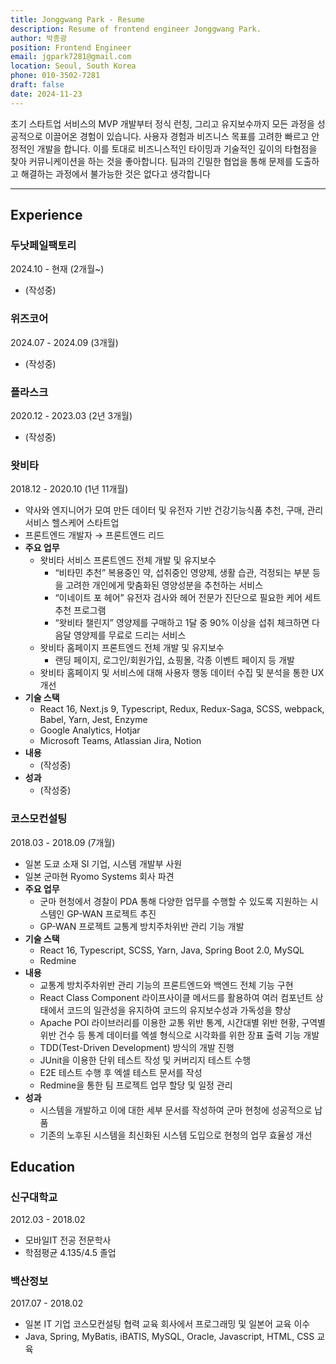 ```yaml
---
title: Jonggwang Park - Resume
description: Resume of frontend engineer Jonggwang Park.
author: 박종광
position: Frontend Engineer
email: jgpark7281@gmail.com
location: Seoul, South Korea
phone: 010-3502-7281
draft: false
date: 2024-11-23
---
```


초기 스타트업 서비스의 MVP 개발부터 정식 런칭, 그리고 유지보수까지 모든 과정을 성공적으로 이끌어온 경험이 있습니다.
사용자 경험과 비즈니스 목표를 고려한 빠르고 안정적인 개발을 합니다.
이를 토대로 비즈니스적인 타이밍과 기술적인 깊이의 타협점을 찾아 커뮤니케이션을 하는 것을 좋아합니다.
팀과의 긴밀한 협업을 통해 문제를 도출하고 해결하는 과정에서 불가능한 것은 없다고 생각합니다

---

## Experience

### 두낫페일팩토리

2024.10 - 현재 (2개월~)

- (작성중)

### 위즈코어

2024.07 - 2024.09 (3개월)

- (작성중)

### 플라스크

2020.12 - 2023.03 (2년 3개월)

- (작성중)

### 왓비타

2018.12 - 2020.10 (1년 11개월)

- 약사와 엔지니어가 모여 만든 데이터 및 유전자 기반 건강기능식품 추천, 구매, 관리서비스 헬스케어 스타트업
- 프론트엔드 개발자 → 프론트엔드 리드
- **주요 업무**
  - 왓비타 서비스 프론트엔드 전체 개발 및 유지보수
    - “비타민 추천” 복용중인 약,  섭취중인 영양제, 생활 습관, 걱정되는 부분 등을 고려한 개인에게 맞춤화된 영양성분을 추천하는 서비스
    - “이네이트 포 헤어” 유전자 검사와 헤어 전문가 진단으로 필요한 케어 세트 추천 프로그램
    - “왓비타 챌린지” 영양제를 구매하고 1달 중 90% 이상을 섭취 체크하면 다음달 영양제를 무료로 드리는 서비스
  - 왓비타 홈페이지 프론트엔드 전체 개발 및 유지보수
    - 랜딩 페이지, 로그인/회원가입, 쇼핑몰, 각종 이벤트 페이지 등 개발
  - 왓비타 홈페이지 및 서비스에 대해 사용자 행동 데이터 수집 및 분석을 통한 UX 개선
- **기술 스택**
  - React 16, Next.js 9, Typescript, Redux, Redux-Saga, SCSS, webpack, Babel, Yarn, Jest, Enzyme
  - Google Analytics, Hotjar
  - Microsoft Teams, Atlassian Jira, Notion
- **내용**
  - (작성중)
- **성과**
  - (작성중)

### 코스모컨설팅

2018.03 - 2018.09 (7개월)

- 일본 도쿄 소재 SI 기업, 시스템 개발부 사원
- 일본 군마현 Ryomo Systems 회사 파견
- **주요 업무**
  - 군마 현청에서 경찰이 PDA 통해 다양한 업무를 수행할 수 있도록 지원하는 시스템인 GP-WAN 프로젝트 추진
  - GP-WAN 프로젝트 교통계 방치주차위반 관리 기능 개발
- **기술 스택**
  - React 16, Typescript, SCSS, Yarn, Java, Spring Boot 2.0, MySQL
  - Redmine
- **내용**
  - 교통계 방치주차위반 관리 기능의 프론트엔드와 백엔드 전체 기능 구현
  - React Class Component 라이프사이클 메서드를 활용하여 여러 컴포넌트 상태에서 코드의 일관성을 유지하여 코드의 유지보수성과 가독성을 향상
  - Apache POI 라이브러리를 이용한 교통 위반 통계, 시간대별 위반 현황, 구역별 위반 건수 등 통계 데이터를 엑셀 형식으로 시각화를 위한 장표 출력 기능 개발
  - TDD(Test-Driven Development) 방식의 개발 진행
  - JUnit을 이용한 단위 테스트 작성 및 커버리지 테스트 수행
  - E2E 테스트 수행 후 엑셀 테스트 문서를 작성
  - Redmine을 통한 팀 프로젝트 업무 할당 및 일정 관리
- **성과**
  - 시스템을 개발하고 이에 대한 세부 문서를 작성하여 군마 현청에 성공적으로 납품
  - 기존의 노후된 시스템을 최신화된 시스템 도입으로 현청의 업무 효율성 개선

## Education

### 신구대학교

2012.03 - 2018.02

- 모바일IT 전공 전문학사
- 학점평균 4.135/4.5 졸업

### 백산정보

2017.07 - 2018.02

- 일본 IT 기업 코스모컨설팅 협력 교육 회사에서 프로그래밍 및 일본어 교육 이수
- Java, Spring, MyBatis, iBATIS, MySQL, Oracle, Javascript, HTML, CSS 교육
